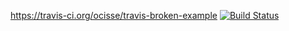 https://travis-ci.org/ocisse/travis-broken-example
[![Build Status](https://travis-ci.org/ocisse/travis-broken-example.svg?branch=master)](https://github.com/ocisse/travis-broken-example)
